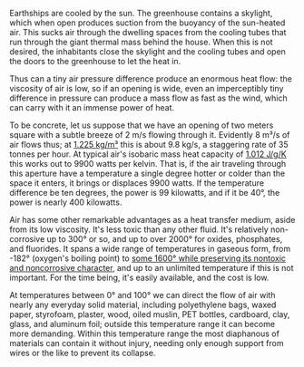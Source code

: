 Earthships are cooled by the sun.  The greenhouse contains a skylight,
which when open produces suction from the buoyancy of the sun-heated
air.  This sucks air through the dwelling spaces from the cooling
tubes that run through the giant thermal mass behind the house.  When
this is not desired, the inhabitants close the skylight and the
cooling tubes and open the doors to the greenhouse to let the heat in.

Thus can a tiny air pressure difference produce an enormous heat flow:
the viscosity of air is low, so if an opening is wide, even an
imperceptibly tiny difference in pressure can produce a mass flow as
fast as the wind, which can carry with it an immense power of heat.

To be concrete, let us suppose that we have an opening of two meters
square with a subtle breeze of 2 m/s flowing through it.  Evidently
8 m³/s of air flows thus; at
[1.225 kg/m³](https://en.wikipedia.org/wiki/Density_of_air) this is
about 9.8 kg/s, a staggering rate of 35 tonnes per hour.  At typical
air's isobaric mass heat capacity of
[1.012 J/g/K](https://en.wikipedia.org/wiki/Table_of_specific_heat_capacities)
this works out to 9900 watts per kelvin.  That is, if the air
traveling through this aperture have a temperature a single degree
hotter or colder than the space it enters, it brings or displaces 9900
watts.  If the temperature difference be ten degrees, the power is 99
kilowatts, and if it be 40°, the power is nearly 400 kilowatts.

Air has some other remarkable advantages as a heat transfer medium,
aside from its low viscosity.  It's less toxic than any other fluid.
It's relatively non-corrosive up to 300° or so, and up to over 2000°
for oxides, phosphates, and fluorides.  It spans a wide range of
temperatures in gaseous form, from -182° (oxygen's boiling point) to
[some 1600° while preserving its nontoxic and noncorrosive
character](https://en.wikipedia.org/wiki/NOx#Thermal), and up to an
unlimited temperature if this is not important.  For the time being,
it's easily available, and the cost is low.

At temperatures between 0° and 100° we can direct the flow of air with
nearly any everyday solid material, including polyethylene bags, waxed
paper, styrofoam, plaster, wood, oiled muslin, PET bottles, cardboard,
clay, glass, and aluminum foil; outside this temperature range it can
become more demanding.  Within this temperature range the most
diaphanous of materials can contain it without injury, needing only
enough support from wires or the like to prevent its collapse.

